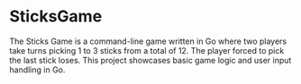 # SticksGame
 The Sticks Game is a command-line game written in Go where two players take turns picking 1 to 3 sticks from a total of 12. The player forced to pick the last stick loses. This project showcases basic game logic and user input handling in Go.
